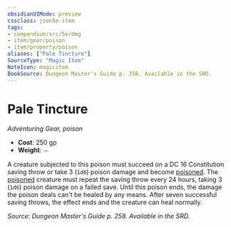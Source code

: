```yaml
---
obsidianUIMode: preview
cssclass: json5e-item
tags:
- compendium/src/5e/dmg
- item/gear/poison
- item/property/poison
aliases: ["Pale Tincture"]
SourceType: "Magic Item"
NoteIcon: magicitem
BookSource: Dungeon Master's Guide p. 258. Available in the SRD.
---
```

# Pale Tincture
*Adventuring Gear, poison*  

- **Cost**: 250 gp
- **Weight**: ⏤

A creature subjected to this poison must succeed on a DC 16 Constitution saving throw or take 3 (`1d6`) poison damage and become [poisoned](/2-Mechanics/CLI/rules/conditions.md#poisoned). The [poisoned](/2-Mechanics/CLI/rules/conditions.md#poisoned) creature must repeat the saving throw every 24 hours, taking 3 (`1d6`) poison damage on a failed save. Until this poison ends, the damage the poison deals can't be healed by any means. After seven successful saving throws, the effect ends and the creature can heal normally.

*Source: Dungeon Master's Guide p. 258. Available in the SRD.*